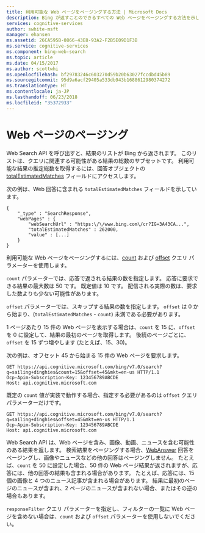 ```yaml
---
title: 利用可能な Web ページをページングする方法 | Microsoft Docs
description: Bing が返すことのできるすべての Web ページをページングする方法を示します。
services: cognitive-services
author: swhite-msft
manager: ehansen
ms.assetid: 26CA595B-0866-43E8-93A2-F2B5E09D1F3B
ms.service: cognitive-services
ms.component: bing-web-search
ms.topic: article
ms.date: 04/15/2017
ms.author: scottwhi
ms.openlocfilehash: bf29783246c603270d59b20b63027fccdbd45b89
ms.sourcegitcommit: 95d9a6acf29405a533db943b1688612980374272
ms.translationtype: HT
ms.contentlocale: ja-JP
ms.lasthandoff: 06/23/2018
ms.locfileid: "35372933"
---
```

# <a name="paging-webpages"></a>Web ページのページング 

Web Search API を呼び出すと、結果のリストが Bing から返されます。 このリストは、クエリに関連する可能性がある結果の総数のサブセットです。 利用可能な結果の推定総数を取得するには、回答オブジェクトの [totalEstimatedMatches](https://docs.microsoft.com/rest/api/cognitiveservices/bing-web-api-v7-reference#totalestimatedmatches) フィールドにアクセスします。  
  
次の例は、Web 回答に含まれる `totalEstimatedMatches` フィールドを示しています。  
  
```  
{
    "_type" : "SearchResponse",
    "webPages" : {
        "webSearchUrl" : "https:\/\/www.bing.com\/cr?IG=3A43CA...",
        "totalEstimatedMatches" : 262000,
        "value" : [...]
    }
}  
```  
  
利用可能な Web ページをページングするには、[count](https://docs.microsoft.com/rest/api/cognitiveservices/bing-web-api-v7-reference#count) および [offset](https://docs.microsoft.com/rest/api/cognitiveservices/bing-web-api-v7-reference#offset) クエリ パラメーターを使用します。  
  
`count` パラメーターでは、応答で返される結果の数を指定します。 応答に要求できる結果の最大数は 50 です。 既定値は 10 です。 配信される実際の数は、要求した数よりも少ない可能性があります。

`offset` パラメーターでは、スキップする結果の数を指定します。 `offset` は 0 から始まり、(`totalEstimatedMatches` - `count`) 未満である必要があります。  
  
1 ページあたり 15 件の Web ページを表示する場合は、`count` を 15 に、`offset` を 0 に設定して、結果の最初のページを取得します。 後続のページごとに、`offset` を 15 ずつ増やします (たとえば、15、30)。  
  
次の例は、オフセット 45 から始まる 15 件の Web ページを要求します。  
  
```  
GET https://api.cognitive.microsoft.com/bing/v7.0/search?q=sailing+dinghies&count=15&offset=45&mkt=en-us HTTP/1.1  
Ocp-Apim-Subscription-Key: 123456789ABCDE  
Host: api.cognitive.microsoft.com  
```

既定の `count` 値が実装で動作する場合、指定する必要があるのは `offset` クエリ パラメーターだけです。  
  
```  
GET https://api.cognitive.microsoft.com/bing/v7.0/search?q=sailing+dinghies&offset=45&mkt=en-us HTTP/1.1  
Ocp-Apim-Subscription-Key: 123456789ABCDE  
Host: api.cognitive.microsoft.com  
```

Web Search API は、Web ページを含み、画像、動画、ニュースを含む可能性のある結果を返します。 検索結果をページングする場合、[WebAnswer](https://docs.microsoft.com/rest/api/cognitiveservices/bing-web-api-v7-reference#webanswer) 回答をページングし、画像やニュースなどの他の回答はページングしません。 たとえば、`count` を 50 に設定した場合、50 件の Web ページ結果が返されますが、応答には、他の回答の結果も含まれる場合があります。 たとえば、応答には、15 個の画像と 4 つのニュース記事が含まれる場合があります。 結果に最初のページのニュースが含まれ、2 ページのニュースが含まれない場合、またはその逆の場合もあります。   
    
`responseFilter` クエリ パラメーターを指定し、フィルターの一覧に Web ページを含めない場合は、`count` および `offset` パラメーターを使用しないでください。  

